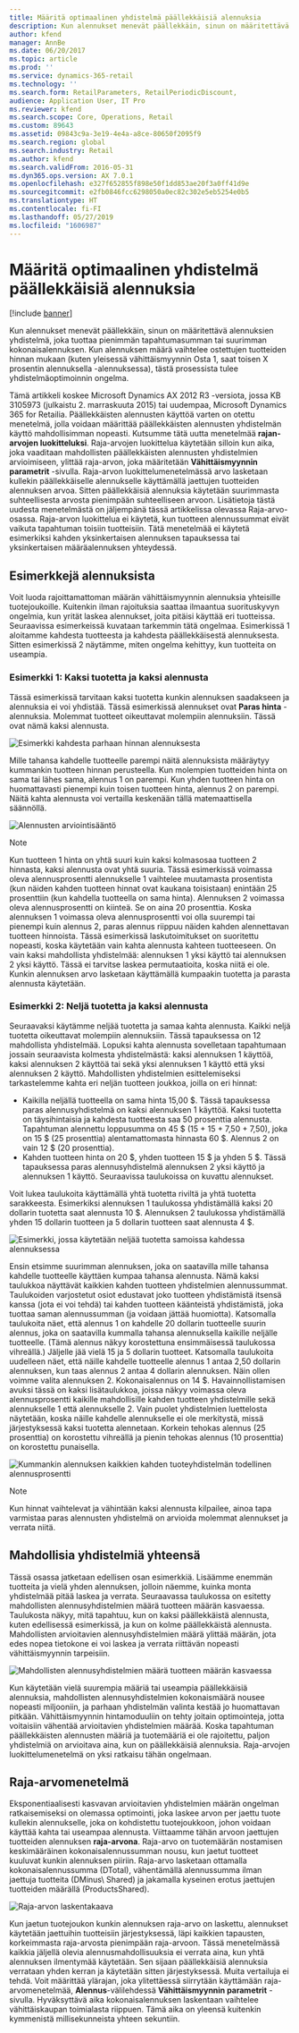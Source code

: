 ```yaml
---
title: Määritä optimaalinen yhdistelmä päällekkäisiä alennuksia
description: Kun alennukset menevät päällekkäin, sinun on määritettävä alennuksien yhdistelmä, joka tuottaa pienimmän tapahtumasumman tai suurimman kokonaisalennuksen. Kun alennuksen määrä vaihtelee ostettujen tuotteiden hinnan mukaan (kuten yleisessä vähittäismyynnin "osta 1, saat toisen X prosentin alennuksella" -alennuksessa), tästä prosessista tulee yhdistelmäoptimoinnin ongelma.
author: kfend
manager: AnnBe
ms.date: 06/20/2017
ms.topic: article
ms.prod: ''
ms.service: dynamics-365-retail
ms.technology: ''
ms.search.form: RetailParameters, RetailPeriodicDiscount,
audience: Application User, IT Pro
ms.reviewer: kfend
ms.search.scope: Core, Operations, Retail
ms.custom: 89643
ms.assetid: 09843c9a-3e19-4e4a-a8ce-80650f2095f9
ms.search.region: global
ms.search.industry: Retail
ms.author: kfend
ms.search.validFrom: 2016-05-31
ms.dyn365.ops.version: AX 7.0.1
ms.openlocfilehash: e327f652855f898e50f1dd853ae20f3a0ff41d9e
ms.sourcegitcommit: e2fb0846fcc6298050a0ec82c302e5eb5254e0b5
ms.translationtype: HT
ms.contentlocale: fi-FI
ms.lasthandoff: 05/27/2019
ms.locfileid: "1606987"
---
```

# <a name="determine-the-optimal-combination-of-overlapping-discounts"></a>Määritä optimaalinen yhdistelmä päällekkäisiä alennuksia

[!include [banner](includes/banner.md)]

Kun alennukset menevät päällekkäin, sinun on määritettävä alennuksien yhdistelmä, joka tuottaa pienimmän tapahtumasumman tai suurimman kokonaisalennuksen. Kun alennuksen määrä vaihtelee ostettujen tuotteiden hinnan mukaan (kuten yleisessä vähittäismyynnin Osta 1, saat toisen X prosentin alennuksella -alennuksessa), tästä prosessista tulee yhdistelmäoptimoinnin ongelma.

Tämä artikkeli koskee Microsoft Dynamics AX 2012 R3 -versiota, jossa KB 3105973 (julkaistu 2. marraskuuta 2015) tai uudempaa, Microsoft Dynamics 365 for Retailia. Päällekkäisten alennusten käyttöä varten on otettu menetelmä, jolla voidaan määrittää päällekkäisten alennusten yhdistelmän käyttö mahdollisimman nopeasti. Kutsumme tätä uutta menetelmää **rajan-arvojen luokitteluksi**. Raja-arvojen luokittelua käytetään silloin kun aika, joka vaaditaan mahdollisten päällekkäisten alennusten yhdistelmien arvioimiseen, ylittää raja-arvon, joka määritetään **Vähittäismyynnin parametrit** -sivulla. Raja-arvon luokittelumenetelmässä arvo lasketaan kullekin päällekkäiselle alennukselle käyttämällä jaettujen tuotteiden alennuksen arvoa. Sitten päällekkäisiä alennuksia käytetään suurimmasta suhteellisesta arvosta pienimpään suhteelliseen arvoon. Lisätietoja tästä uudesta menetelmästä on jäljempänä tässä artikkelissa olevassa Raja-arvo-osassa. Raja-arvon luokittelua ei käytetä, kun tuotteen alennussummat eivät vaikuta tapahtuman toisiin tuotteisiin. Tätä menetelmää ei käytetä esimerkiksi kahden yksinkertaisen alennuksen tapauksessa tai yksinkertaisen määräalennuksen yhteydessä.

## <a name="discount-examples"></a>Esimerkkejä alennuksista

Voit luoda rajoittamattoman määrän vähittäismyynnin alennuksia yhteisille tuotejoukoille. Kuitenkin ilman rajoituksia saattaa ilmaantua suorituskyvyn ongelmia, kun yrität laskea alennukset, joita pitäisi käyttää eri tuotteissa. Seuraavissa esimerkeissä kuvataan tarkemmin tätä ongelmaa. Esimerkissä 1 aloitamme kahdesta tuotteesta ja kahdesta päällekkäisestä alennuksesta. Sitten esimerkissä 2 näytämme, miten ongelma kehittyy, kun tuotteita on useampia.

### <a name="example-1-two-products-and-two-discounts"></a>Esimerkki 1: Kaksi tuotetta ja kaksi alennusta

Tässä esimerkissä tarvitaan kaksi tuotetta kunkin alennuksen saadakseen ja alennuksia ei voi yhdistää. Tässä esimerkissä alennukset ovat **Paras hinta** -alennuksia. Molemmat tuotteet oikeuttavat molempiin alennuksiin. Tässä ovat nämä kaksi alennusta.

![Esimerkki kahdesta parhaan hinnan alennuksesta](./media/overlapping-discount-combo-01.jpg)

Mille tahansa kahdelle tuotteelle parempi näitä alennuksista määräytyy kummankin tuotteen hinnan perusteella. Kun molempien tuotteiden hinta on sama tai lähes sama, alennus 1 on parempi. Kun yhden tuotteen hinta on huomattavasti pienempi kuin toisen tuotteen hinta, alennus 2 on parempi. Näitä kahta alennusta voi vertailla keskenään tällä matemaattisella säännöllä.

![Alennusten arviointisääntö](./media/overlapping-discount-combo-02.jpg)

> [!NOTE]
> Kun tuotteen 1 hinta on yhtä suuri kuin kaksi kolmasosaa tuotteen 2 hinnasta, kaksi alennusta ovat yhtä suuria. Tässä esimerkissä voimassa oleva alennusprosentti alennukselle 1 vaihtelee muutamasta prosentista (kun näiden kahden tuotteen hinnat ovat kaukana toisistaan) enintään 25 prosenttiin (kun kahdella tuotteella on sama hinta). Alennuksen 2 voimassa oleva alennusprosentti on kiinteä. Se on aina 20 prosenttia. Koska alennuksen 1 voimassa oleva alennusprosentti voi olla suurempi tai pienempi kuin alennus 2, paras alennus riippuu näiden kahden alennettavan tuotteen hinnoista. Tässä esimerkissä laskutoimitukset on suoritettu nopeasti, koska käytetään vain kahta alennusta kahteen tuotteeseen. On vain kaksi mahdollista yhdistelmää: alennuksen 1 yksi käyttö tai alennuksen 2 yksi käyttö. Tässä ei tarvitse laskea permutaatioita, koska niitä ei ole. Kunkin alennuksen arvo lasketaan käyttämällä kumpaakin tuotetta ja parasta alennusta käytetään.

### <a name="example-2-four-products-and-two-discounts"></a>Esimerkki 2: Neljä tuotetta ja kaksi alennusta

Seuraavaksi käytämme neljää tuotetta ja samaa kahta alennusta. Kaikki neljä tuotetta oikeuttavat molempiin alennuksiin. Tässä tapauksessa on 12 mahdollista yhdistelmää. Lopuksi kahta alennusta sovelletaan tapahtumaan jossain seuraavista kolmesta yhdistelmästä: kaksi alennuksen 1 käyttöä, kaksi alennuksen 2 käyttöä tai sekä yksi alennuksen 1 käyttö että yksi alennuksen 2 käyttö. Mahdollisten yhdistelmien esittelemiseksi tarkastelemme kahta eri neljän tuotteen joukkoa, joilla on eri hinnat:

- Kaikilla neljällä tuotteella on sama hinta 15,00 $. Tässä tapauksessa paras alennusyhdistelmä on kaksi alennuksen 1 käyttöä. Kaksi tuotetta on täysihintaisia ja kahdesta tuotteesta saa 50 prosenttia alennusta. Tapahtuman alennettu loppusumma on 45 $ (15 + 15 + 7,50 + 7,50), joka on 15 $ (25 prosenttia) alentamattomasta hinnasta 60 $. Alennus 2 on vain 12 $ (20 prosenttia).
- Kahden tuotteen hinta on 20 $, yhden tuotteen 15 $ ja yhden 5 $. Tässä tapauksessa paras alennusyhdistelmä alennuksen 2 yksi käyttö ja alennuksen 1 käyttö. Seuraavissa taulukoissa on kuvattu alennukset.

Voit lukea taulukoita käyttämällä yhtä tuotetta riviltä ja yhtä tuotetta sarakkeesta. Esimerkiksi alennuksen 1 taulukossa yhdistämällä kaksi 20 dollarin tuotetta saat alennusta 10 $. Alennuksen 2 taulukossa yhdistämällä yhden 15 dollarin tuotteen ja 5 dollarin tuotteen saat alennusta 4 $.

![Esimerkki, jossa käytetään neljää tuotetta samoissa kahdessa alennuksessa](./media/overlapping-discount-combo-03.jpg)

Ensin etsimme suurimman alennuksen, joka on saatavilla mille tahansa kahdelle tuotteelle käyttäen kumpaa tahansa alennusta. Nämä kaksi taulukkoa näyttävät kaikkien kahden tuotteen yhdistelmien alennussummat. Taulukoiden varjostetut osiot edustavat joko tuotteen yhdistämistä itsensä kanssa (jota ei voi tehdä) tai kahden tuotteen käänteistä yhdistämistä, joka tuottaa saman alennussumman (ja voidaan jättää huomiotta). Katsomalla taulukoita näet, että alennus 1 on kahdelle 20 dollarin tuotteelle suurin alennus, joka on saatavilla kummalla tahansa alennuksella kaikille neljälle tuotteelle. (Tämä alennus näkyy korostettuna ensimmäisessä taulukossa vihreällä.) Jäljelle jää vielä 15 ja 5 dollarin tuotteet. Katsomalla taulukoita uudelleen näet, että näille kahdelle tuotteelle alennus 1 antaa 2,50 dollarin alennuksen, kun taas alennus 2 antaa 4 dollarin alennuksen. Näin ollen voimme valita alennuksen 2. Kokonaisalennus on 14 $. Havainnollistamisen avuksi tässä on kaksi lisätaulukkoa, joissa näkyy voimassa oleva alennusprosentti kaikille mahdollisille kahden tuotteen yhdistelmille sekä alennukselle 1 että alennukselle 2. Vain puolet yhdistelmien luettelosta näytetään, koska näille kahdelle alennukselle ei ole merkitystä, missä järjestyksessä kaksi tuotetta alennetaan. Korkein tehokas alennus (25 prosenttia) on korostettu vihreällä ja pienin tehokas alennus (10 prosenttia) on korostettu punaisella.

![Kummankin alennuksen kaikkien kahden tuoteyhdistelmän todellinen alennusprosentti](./media/overlapping-discount-combo-04.jpg)

> [!NOTE]
> Kun hinnat vaihtelevat ja vähintään kaksi alennusta kilpailee, ainoa tapa varmistaa paras alennusten yhdistelmä on arvioida molemmat alennukset ja verrata niitä.

## <a name="total-possible-combinations"></a>Mahdollisia yhdistelmiä yhteensä

Tässä osassa jatketaan edellisen osan esimerkkiä. Lisäämme enemmän tuotteita ja vielä yhden alennuksen, jolloin näemme, kuinka monta yhdistelmää pitää laskea ja verrata. Seuraavassa taulukossa on esitetty mahdollisten alennusyhdistelmien määrä tuotteen määrän kasvaessa. Taulukosta näkyy, mitä tapahtuu, kun on kaksi päällekkäistä alennusta, kuten edellisessä esimerkissä, ja kun on kolme päällekkäistä alennusta. Mahdollisten arvioitavien alennusyhdistelmien määrä ylittää määrän, jota edes nopea tietokone ei voi laskea ja verrata riittävän nopeasti vähittäismyynnin tarpeisiin.

![Mahdollisten alennusyhdistelmien määrä tuotteen määrän kasvaessa](./media/overlapping-discount-combo-05.jpg)

Kun käytetään vielä suurempia määriä tai useampia päällekkäisiä alennuksia, mahdollisten alennusyhdistelmien kokonaismäärä nousee nopeasti miljooniin, ja parhaan yhdistelmän valinta kestää jo huomattavan pitkään. Vähittäismyynnin hintamoduuliin on tehty joitain optimointeja, jotta voitaisiin vähentää arvioitavien yhdistelmien määrää. Koska tapahtuman päällekkäisten alennusten määriä ja tuotemääriä ei ole rajoitettu, paljon yhdistelmiä on arvioitava aina, kun on päällekkäisiä alennuksia. Raja-arvojen luokittelumenetelmä on yksi ratkaisu tähän ongelmaan.

## <a name="marginal-value-method"></a>Raja-arvomenetelmä

Eksponentiaalisesti kasvavan arvioitavien yhdistelmien määrän ongelman ratkaisemiseksi on olemassa optimointi, joka laskee arvon per jaettu tuote kullekin alennukselle, joka on kohdistettu tuotejoukkoon, johon voidaan käyttää kahta tai useampaa alennusta. Viittaamme tähän arvoon jaettujen tuotteiden alennuksen **raja-arvona**. Raja-arvo on tuotemäärän nostamisen keskimääräinen kokonaisalennussumman nousu, kun jaetut tuotteet kuuluvat kunkin alennuksen piiriin. Raja-arvo lasketaan ottamalla kokonaisalennussumma (DTotal), vähentämällä alennussumma ilman jaettuja tuotteita (DMinus\\ Shared) ja jakamalla kyseinen erotus jaettujen tuotteiden määrällä (ProductsShared).

![Raja-arvon laskentakaava](./media/overlapping-discount-combo-06.jpg)

Kun jaetun tuotejoukon kunkin alennuksen raja-arvo on laskettu, alennukset käytetään jaettuihin tuotteisiin järjestyksessä, läpi kaikkien tapausten, korkeimmasta raja-arvosta pienimpään raja-arvoon. Tässä menetelmässä kaikkia jäljellä olevia alennusmahdollisuuksia ei verrata aina, kun yhtä alennuksen ilmentymää käytetään. Sen sijaan päällekkäisiä alennuksia verrataan yhden kerran ja käytetään sitten järjestyksessä. Muita vertailuja ei tehdä. Voit määrittää ylärajan, joka ylitettäessä siirrytään käyttämään raja-arvomenetelmää, **Alennus**-välilehdessä **Vähittäismyynnin parametrit** -sivulla. Hyväksyttävä aika kokonaisalennuksen laskentaan vaihtelee vähittäiskaupan toimialasta riippuen. Tämä aika on yleensä kuitenkin kymmenistä millisekunneista yhteen sekuntiin.
